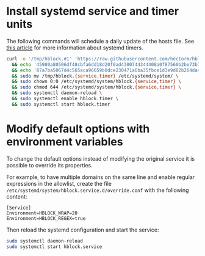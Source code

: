 # Install systemd service and timer units

The following commands will schedule a daily update of the hosts file. See [this article](https://wiki.archlinux.org/index.php/systemd/Timers) for
more information about systemd timers.

```sh
curl -o '/tmp/hblock.#1' 'https://raw.githubusercontent.com/hectorm/hblock/v3.4.0/resources/systemd/hblock.{service,timer}' \
  && echo '45980a80506df48cbfa6dd18d20f0ad4300744344408a0f87560b2be73b7c607  /tmp/hblock.service' | shasum -c \
  && echo '87a7ba5067d4c565aca96659b0dce230471a6ba35fbce1d3e9d02b264da4dc38  /tmp/hblock.timer' | shasum -c \
  && sudo mv /tmp/hblock.{service,timer} /etc/systemd/system/ \
  && sudo chown 0:0 /etc/systemd/system/hblock.{service,timer} \
  && sudo chmod 644 /etc/systemd/system/hblock.{service,timer} \
  && sudo systemctl daemon-reload \
  && sudo systemctl enable hblock.timer \
  && sudo systemctl start hblock.timer
```

# Modify default options with environment variables

To change the default options instead of modifying the original service it is possible to override its properties.

For example, to have multiple domains on the same line and enable regular expressions in the allowlist, create the file
`/etc/systemd/system/hblock.service.d/override.conf` with the following content:

```
[Service]
Environment=HBLOCK_WRAP=20
Environment=HBLOCK_REGEX=true
```

Then reload the systemd configuration and start the service:

```sh
sudo systemctl daemon-reload
sudo systemctl start hblock.service
```
